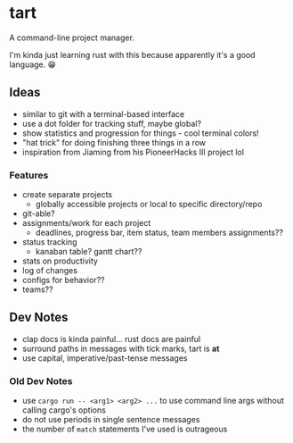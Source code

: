 # tart

A command-line project manager.

I'm kinda just learning rust with this because apparently it's a good language. 😁

## Ideas

- similar to git with a terminal-based interface
- use a dot folder for tracking stuff, maybe global?
- show statistics and progression for things - cool terminal colors!
- "hat trick" for doing finishing three things in a row
- inspiration from Jiaming from his PioneerHacks III project lol

### Features

- create separate projects
  - globally accessible projects or local to specific directory/repo
- git-able?
- assignments/work for each project
  - deadlines, progress bar, item status, team members assignments??
- status tracking
  - kanaban table? gantt chart??
- stats on productivity
- log of changes
- configs for behavior??
- teams??


## Dev Notes
- clap docs is kinda painful... rust docs are painful
- surround paths in messages with tick marks, tart is **at**
- use capital, imperative/past-tense messages

### Old Dev Notes
- use `cargo run -- <arg1> <arg2> ...` to use command line args without calling cargo's options
- do not use periods in single sentence messages
- the number of `match` statements I've used is outrageous
